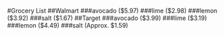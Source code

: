 #Grocery List
##Walmart
###avocado ($5.97)
###lime ($2.98)
###lemon ($3.92)
###salt ($1.67)
##Target
###avocado ($3.99)
###lime ($3.19)
###lemon ($4.49)
###salt (Approx. $1.59)
